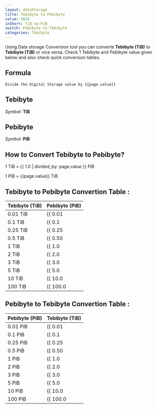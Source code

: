 ```yaml
---
layout: dataStorage
title: Tebibyte to Pebibyte
value: 1024
inShort: TiB-to-PiB
switch: Pebibyte-to-Tebibyte
categories: Tebibyte
---
```


Using Data storage Conversion tool you can converte **Tebibyte (TiB)** to **Tebibyte (TiB)** or vice versa. Check 1 Tebibyte and Pebibyte value given below and also check quick conversion tables.

## Formula
`Divide the Digital Storage value by {{page.value}}`

## Tebibyte
*Symbol:* **TiB**

## Pebibyte
*Symbol:* **PiB**

## How to Convert Tebibyte to Pebibyte?

1 TiB = {{ 1.0 | divided_by: page.value }} PiB

1 PiB = {{page.value}} TiB


## Tebibyte to Pebibyte Convertion Table :

| Tebibyte (TiB) | Pebibyte (PiB) |
| ---- | ---- |
| 0.01 TiB | {{ 0.01 | divided_by: page.value }} PiB |
| 0.1 TiB | {{ 0.1 | divided_by: page.value }} PiB |
| 0.25 TiB | {{ 0.25 | divided_by: page.value }} PiB |
| 0.5 TiB | {{ 0.50 | divided_by: page.value }} PiB |
| 1 TiB | {{ 1.0 | divided_by: page.value }} PiB |
| 2 TiB | {{ 2.0 | divided_by: page.value }} PiB |
| 3 TiB | {{ 3.0 | divided_by: page.value }} PiB |
| 5 TiB | {{ 5.0 | divided_by: page.value }} PiB |
| 10 TiB | {{ 10.0 | divided_by: page.value }} PiB |
| 100 TiB | {{ 100.0 | divided_by: page.value }} PiB |

## Pebibyte to Tebibyte Convertion Table :

| Pebibyte (PiB) | Tebibyte (TiB) |
| ---- | ---- |
| 0.01 PiB | {{ 0.01 | times: page.value }} TiB |
| 0.1 PiB | {{ 0.1 | times: page.value }} TiB |
| 0.25 PiB | {{ 0.25 | times: page.value }} TiB |
| 0.5 PiB | {{ 0.50 | times: page.value }} TiB |
| 1 PiB | {{ 1.0 | times: page.value }} TiB |
| 2 PiB | {{ 2.0 | times: page.value }} TiB |
| 3 PiB | {{ 3.0 | times: page.value }} TiB |
| 5 PiB | {{ 5.0 | times: page.value }} TiB |
| 10 PiB | {{ 10.0 | times: page.value }} TiB |
| 100 PiB | {{ 100.0 | times: page.value }} TiB |


<script>
document.getElementById('selectInput')[17].selected = true
document.getElementById('selectOutput')[21].selected = true
</script>

